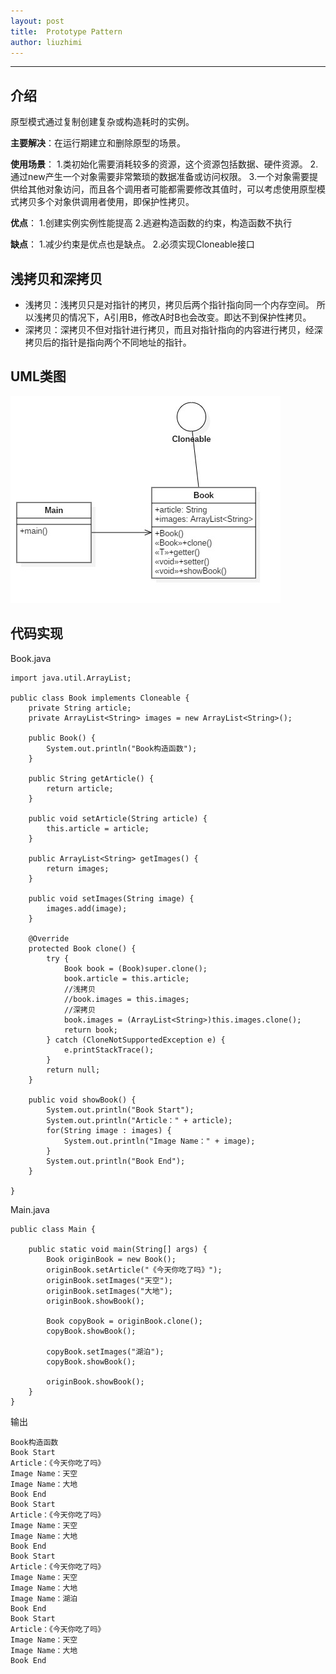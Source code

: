 ```yaml
---
layout: post
title:  Prototype Pattern
author: liuzhimi
---
```

-----
## 介绍
原型模式通过复制创建复杂或构造耗时的实例。

**主要解决**：在运行期建立和删除原型的场景。

**使用场景**：
1.类初始化需要消耗较多的资源，这个资源包括数据、硬件资源。
2.通过new产生一个对象需要非常繁琐的数据准备或访问权限。
3.一个对象需要提供给其他对象访问，而且各个调用者可能都需要修改其值时，可以考虑使用原型模式拷贝多个对象供调用者使用，即保护性拷贝。

**优点**：
1.创建实例实例性能提高
2.逃避构造函数的约束，构造函数不执行

**缺点**：
1.减少约束是优点也是缺点。
2.必须实现Cloneable接口

## 浅拷贝和深拷贝
- 浅拷贝：浅拷贝只是对指针的拷贝，拷贝后两个指针指向同一个内存空间。
所以浅拷贝的情况下，A引用B，修改A时B也会改变。即达不到保护性拷贝。
- 深拷贝：深拷贝不但对指针进行拷贝，而且对指针指向的内容进行拷贝，经深拷贝后的指针是指向两个不同地址的指针。

## UML类图
![](https://github.com/liuzhimi/liuzhimi.github.io/blob/master/images/Clone.jpg?raw=true)


## 代码实现
Book.java
```
import java.util.ArrayList;

public class Book implements Cloneable {
	private String article;
	private ArrayList<String> images = new ArrayList<String>();
	
	public Book() {
		System.out.println("Book构造函数");
	}

	public String getArticle() {
		return article;
	}

	public void setArticle(String article) {
		this.article = article;
	}

	public ArrayList<String> getImages() {
		return images;
	}

	public void setImages(String image) {
		images.add(image);
	}
	
	@Override
	protected Book clone() {
		try {
			Book book = (Book)super.clone();
			book.article = this.article;
			//浅拷贝
			//book.images = this.images;
			//深拷贝
			book.images = (ArrayList<String>)this.images.clone();
			return book;
		} catch (CloneNotSupportedException e) {
			e.printStackTrace();
		}
		return null;
	}
	
	public void showBook() {
		System.out.println("Book Start");
		System.out.println("Article：" + article);
		for(String image : images) {
			System.out.println("Image Name：" + image);
		}
		System.out.println("Book End");
	}
	
}
```
Main.java
```
public class Main {

	public static void main(String[] args) {
		Book originBook = new Book();
		originBook.setArticle("《今天你吃了吗》");
		originBook.setImages("天空");
		originBook.setImages("大地");
		originBook.showBook();
		
		Book copyBook = originBook.clone();
		copyBook.showBook();
		
		copyBook.setImages("湖泊");
		copyBook.showBook();
		
		originBook.showBook();
	}
}

```
输出
```
Book构造函数
Book Start
Article：《今天你吃了吗》
Image Name：天空
Image Name：大地
Book End
Book Start
Article：《今天你吃了吗》
Image Name：天空
Image Name：大地
Book End
Book Start
Article：《今天你吃了吗》
Image Name：天空
Image Name：大地
Image Name：湖泊
Book End
Book Start
Article：《今天你吃了吗》
Image Name：天空
Image Name：大地
Book End
```



